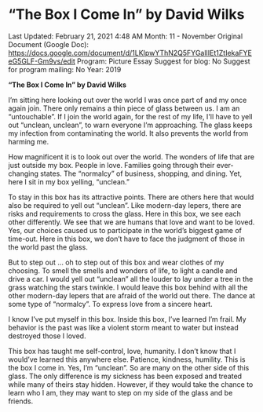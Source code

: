 # “The Box I Come In” by David Wilks

Last Updated: February 21, 2021 4:48 AM
Month: 11 - November
Original Document (Google Doc): https://docs.google.com/document/d/1LKIpwYThN2Q5FYGalIIEt1ZtIekaFYEeG5GLF-Gm9vs/edit
Program: Picture Essay
Suggest for blog: No
Suggest for program mailing: No
Year: 2019

**“The Box I Come In” by David Wilks**

I’m sitting here looking out over the world I was once part of and my once again join. There only remains a thin piece of glass between us. I am an “untouchable”. If I join the world again, for the rest of my life, I'll have to yell out “unclean, unclean”, to warn everyone I’m approaching. The glass keeps my infection from contaminating the world. It also prevents the world from harming me.

How magnificent it is to look out over the world. The wonders of life that are just outside my box. People in love. Families going through their ever-changing states. The “normalcy” of business, shopping, and dining. Yet, here I sit in my box yelling, “unclean.”

To stay in this box has its attractive points. There are others here that would also be required to yell out “unclean”. Like modern-day lepers, there are risks and requirements to cross the glass. Here in this box, we see each other differently. We see that we are humans that love and want to be loved. Yes, our choices caused us to participate in the world’s biggest game of time-out. Here in this box, we don’t have to face the judgment of those in the world past the glass.

But to step out … oh to step out of this box and wear clothes of my choosing. To smell the smells and wonders of life, to light a candle and drive a car. I would yell out “unclean” all the louder to lay under a tree in the grass watching the stars twinkle. I would leave this box behind with all the other modern-day lepers that are afraid of the world out there. The dance at some type of “normalcy”. To express love from a sincere heart.

I know I’ve put myself in this box. Inside this box, I’ve learned I’m frail. My behavior is the past was like a violent storm meant to water but instead destroyed those I loved.

This box has taught me self-control, love, humanity. I don’t know that I would’ve learned this anywhere else. Patience, kindness, humility. This is the box I come in. Yes, I’m “unclean”. So are many on the other side of this glass. The only difference is my sickness has been exposed and treated while many of theirs stay hidden. However, if they would take the chance to learn who I am, they may want to step on my side of the glass and be friends.
